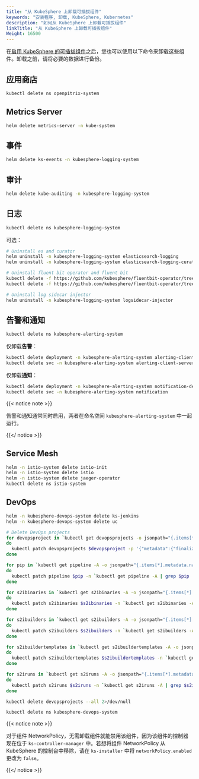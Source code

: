 ```yaml
---
title: "从 KubeSphere 上卸载可插拔组件"
keywords: "安装程序, 卸载, KubeSphere, Kubernetes"
description: "如何从 KubeSphere 上卸载可插拔组件"
linkTitle: "从 KubeSphere 上卸载可插拔组件"
Weight: 16500
---
```


在[启用 KubeSphere 的可插拔组件](../../../pluggable-components/)之后，您也可以使用以下命令来卸载这些组件。卸载之前，请将必要的数据进行备份。

## 应用商店

```bash
kubectl delete ns openpitrix-system
```

## Metrics Server

```bash
helm delete metrics-server -n kube-system
```

## 事件

```bash
helm delete ks-events -n kubesphere-logging-system
```

## 审计

```bash
helm delete kube-auditing -n kubesphere-logging-system
```

## 日志

```bash
kubectl delete ns kubesphere-logging-system
```

可选：

```bash
# Uninstall es and curator
helm uninstall -n kubesphere-logging-system elasticsearch-logging
helm uninstall -n kubesphere-logging-system elasticsearch-logging-curator

# Uninstall fluent bit operator and fluent bit
kubectl delete -f https://github.com/kubesphere/fluentbit-operator/tree/v0.2.0/manifests/logging-stack
kubectl delete -f https://github.com/kubesphere/fluentbit-operator/tree/v0.2.0/manifests/setup

# Uninstall log sidecar injector
helm uninstall -n kubesphere-logging-system logsidecar-injector
```

## 告警和通知

```bash
kubectl delete ns kubesphere-alerting-system
```

仅卸载**告警**：

```bash
kubectl delete deployment -n kubesphere-alerting-system alerting-client alerting-executor alerting-manager alerting-watcher
kubectl delete svc -n kubesphere-alerting-system alerting-client-server alerting-manager-server
```

仅卸载**通知**：

```bash
kubectl delete deployment -n kubesphere-alerting-system notification-deployment
kubectl delete svc -n kubesphere-alerting-system notification
```

{{< notice note >}}

告警和通知通常同时启用，两者在命名空间 `kubesphere-alerting-system` 中一起运行。

{{</ notice >}} 

## Service Mesh

```bash
helm -n istio-system delete istio-init
helm -n istio-system delete istio
helm -n istio-system delete jaeger-operator
kubectl delete ns istio-system
```

## DevOps

```bash
helm -n kubesphere-devops-system delete ks-jenkins
helm -n kubesphere-devops-system delete uc
```

```bash
# Delete DevOps projects
for devopsproject in `kubectl get devopsprojects -o jsonpath="{.items[*].metadata.name}"`
do
  kubectl patch devopsprojects $devopsproject -p '{"metadata":{"finalizers":null}}' --type=merge
done

for pip in `kubectl get pipeline -A -o jsonpath="{.items[*].metadata.name}"`
do
  kubectl patch pipeline $pip -n `kubectl get pipeline -A | grep $pip | awk '{print $1}'` -p '{"metadata":{"finalizers":null}}' --type=merge
done

for s2ibinaries in `kubectl get s2ibinaries -A -o jsonpath="{.items[*].metadata.name}"`
do
  kubectl patch s2ibinaries $s2ibinaries -n `kubectl get s2ibinaries -A | grep $s2ibinaries | awk '{print $1}'` -p '{"metadata":{"finalizers":null}}' --type=merge
done

for s2ibuilders in `kubectl get s2ibuilders -A -o jsonpath="{.items[*].metadata.name}"`
do
  kubectl patch s2ibuilders $s2ibuilders -n `kubectl get s2ibuilders -A | grep $s2ibuilders | awk '{print $1}'` -p '{"metadata":{"finalizers":null}}' --type=merge
done

for s2ibuildertemplates in `kubectl get s2ibuildertemplates -A -o jsonpath="{.items[*].metadata.name}"`
do
  kubectl patch s2ibuildertemplates $s2ibuildertemplates -n `kubectl get s2ibuildertemplates -A | grep $s2ibuildertemplates | awk '{print $1}'` -p '{"metadata":{"finalizers":null}}' --type=merge
done

for s2iruns in `kubectl get s2iruns -A -o jsonpath="{.items[*].metadata.name}"`
do
  kubectl patch s2iruns $s2iruns -n `kubectl get s2iruns -A | grep $s2iruns | awk '{print $1}'` -p '{"metadata":{"finalizers":null}}' --type=merge
done

kubectl delete devopsprojects --all 2>/dev/null
```

```bash
kubectl delete ns kubesphere-devops-system
```

{{< notice note >}} 

对于组件 NetworkPolicy，无需卸载组件就能禁用该组件，因为该组件的控制器现在位于 `ks-controller-manager` 中。若想将组件 NetworkPolicy 从 KubeSphere 的控制台中移除，请在 `ks-installer` 中将 `networkPolicy.enabled` 更改为 `false`。

{{</ notice >}} 